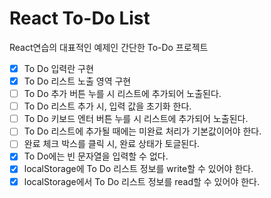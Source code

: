 # React To-Do List

React연습의 대표적인 예제인 간단한 To-Do 프로젝트

-   [x] To Do 입력란 구현
-   [x] To Do 리스트 노출 영역 구현
-   [ ] To Do 추가 버튼 누를 시 리스트에 추가되어 노출된다.
-   [ ] To Do 리스트 추가 시, 입력 값을 초기화 한다.
-   [ ] To Do 키보드 엔터 버튼 누를 시 리스트에 추가되어 노출된다.
-   [ ] To Do 리스트에 추가될 때에는 미완료 처리가 기본값이어야 한다.
-   [ ] 완료 체크 박스를 클릭 시, 완료 상태가 토글된다.
-   [x] To Do에는 빈 문자열을 입력할 수 없다.
-   [x] localStorage에 To Do 리스트 정보를 write할 수 있어야 한다.
-   [x] localStorage에서 To Do 리스트 정보를 read할 수 있어야 한다.
